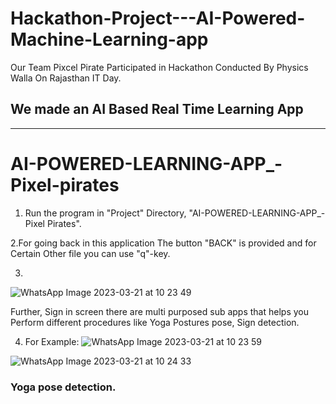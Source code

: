 # Hackathon-Project---AI-Powered-Machine-Learning-app
Our Team Pixcel Pirate Participated in Hackathon Conducted By Physics Walla On Rajasthan IT Day.

##  We made an AI Based Real Time Learning App

---

# AI-POWERED-LEARNING-APP_-Pixel-pirates
1. Run the program in "Project" Directory, "AI-POWERED-LEARNING-APP_-Pixel Pirates".


2.For going back in this application The button "BACK" is provided and for Certain Other file you can use "q"-key.



3. 
![WhatsApp Image 2023-03-21 at 10 23 49](https://user-images.githubusercontent.com/90235816/226522232-274c84a4-f34c-49aa-ad3f-6c70a536f395.jpg)

Further, Sign in screen there are multi purposed sub apps that helps you Perform different procedures like Yoga Postures pose, Sign detection.

4. For Example: 
![WhatsApp Image 2023-03-21 at 10 23 59](https://user-images.githubusercontent.com/90235816/226522264-87096afd-0db3-4195-99af-ef8ffb21e869.jpg)

![WhatsApp Image 2023-03-21 at 10 24 33](https://user-images.githubusercontent.com/90235816/226522300-3dc62ba3-aa04-4c1a-be7d-8ec2fd53ff69.jpg)
### Yoga pose detection.
